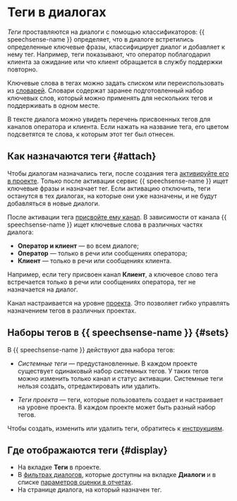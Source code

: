 # Теги в диалогах

_Теги_ проставляются на диалоги с помощью классификаторов: {{ speechsense-name }} определяет, что в диалоге встретились определенные ключевые фразы, классифицирует диалог и добавляет к нему тег. Например, теги показывают, что оператор поблагодарил клиента за ожидание или что клиент обращается в службу поддержки повторно.

Ключевые слова в тегах можно задать списком или переиспользовать из [словарей](dictionaries.md). Словари содержат заранее подготовленный набор ключевых слов, который можно применять для нескольких тегов и поддерживать в одном месте.

В тексте диалога можно увидеть перечень присвоенных тегов для каналов оператора и клиента. Если нажать на название тега, его цветом подсветятся те слова, к которым этот тег был отнесен.

## Как назначаются теги {#attach}

Чтобы диалогам назначались теги, после создания тега [активируйте его в проекте](../operations/project/tag/change.md#activate-tag). Только после активации сервис {{ speechsense-name }} ищет ключевые фразы и назначает тег. Если активацию отключить, теги останутся в тех диалогах, на которые они уже назначены, и не будут добавляться в новые диалоги.

После активации тега [присвойте ему канал](../operations/project/tag/change.md#tag-channel). В зависимости от канала {{ speechsense-name }} ищет ключевые слова в различных частях диалога:

* **Оператор и клиент** — во всем диалоге;
* **Оператор** — только в речи или сообщениях оператора;
* **Клиент** — только в речи или сообщениях клиента.

Например, если тегу присвоен канал **Клиент**, а ключевое слово тега встречается только в речи или сообщениях оператора, тег не назначается на диалог.

Канал настраивается на уровне [проекта](resources-hierarchy.md#project). Это позволяет гибко управлять назначением тегов в различных проектах.

## Наборы тегов в {{ speechsense-name }} {#sets}

В {{ speechsense-name }} действуют два набора тегов:

* _Системные теги_ — предустановленные. В каждом проекте существует одинаковый набор системных тегов. У таких тегов можно изменить только канал и статус активации. Системные теги нельзя создать, отредактировать или удалить.

* _Теги проекта_ — теги, которые пользователь создает и настраивает на уровне проекта. В каждом проекте может быть разный набор тегов.

Чтобы создать, изменить или удалить теги, обратитесь к [инструкциям](../operations/index.md#tag).

## Где отображаются теги {#display}

* На вкладке **Теги** в проекте.
* В [фильтрах диалогов](dialogs.md#filters), которые доступны на вкладке **Диалоги** и в списке [параметров оценки в отчетах](reports/evaluation-form.md#parameters).
* На странице диалога, на который назначен тег.
